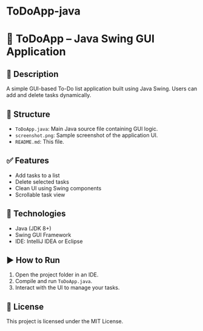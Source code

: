 # ToDoApp-java
# 📝 ToDoApp – Java Swing GUI Application

## 📌 Description
A simple GUI-based To-Do list application built using Java Swing. Users can add and delete tasks dynamically.

## 📁 Structure
- `ToDoApp.java`: Main Java source file containing GUI logic.
- `screenshot.png`: Sample screenshot of the application UI.
- `README.md`: This file.

## ✅ Features
- Add tasks to a list
- Delete selected tasks
- Clean UI using Swing components
- Scrollable task view

## 🔧 Technologies
- Java (JDK 8+)
- Swing GUI Framework
- IDE: IntelliJ IDEA or Eclipse

## ▶️ How to Run
1. Open the project folder in an IDE.
2. Compile and run `ToDoApp.java`.
3. Interact with the UI to manage your tasks.



## 📜 License
This project is licensed under the MIT License.
